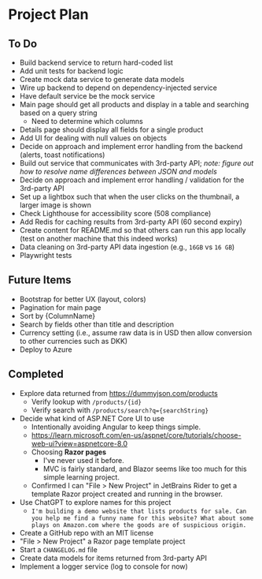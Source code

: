 # Project Plan

## To Do
- Build backend service to return hard-coded list
- Add unit tests for backend logic
- Create mock data service to generate data models
- Wire up backend to depend on dependency-injected service
- Have default service be the mock service
- Main page should get all products and display in a table and searching based on a query string
  - Need to determine which columns
- Details page should display all fields for a single product
- Add UI for dealing with null values on objects
- Decide on approach and implement error handling from the backend (alerts, toast notifications)
- Build out service that communicates with 3rd-party API; *note: figure out how to resolve name differences between JSON and models*
- Decide on approach and implement error handling / validation for the 3rd-party API
- Set up a lightbox such that when the user clicks on the thumbnail, a larger image is shown
- Check Lighthouse for accessibility score (508 compliance)
- Add Redis for caching results from 3rd-party API (60 second expiry)
- Create content for README.md so that others can run this app locally (test on another machine that this indeed works)
- Data cleaning on 3rd-party API data ingestion (e.g., `16GB` vs `16 GB`)
- Playwright tests

## Future Items
- Bootstrap for better UX (layout, colors)
- Pagination for main page
- Sort by {ColumnName}
- Search by fields other than title and description
- Currency setting (i.e., assume raw data is in USD then allow conversion to other currencies such as DKK)
- Deploy to Azure

## Completed
- Explore data returned from https://dummyjson.com/products
  - Verify lookup with `/products/{id}`
  - Verify search with `/products/search?q={searchString}`
- Decide what kind of ASP.NET Core UI to use
  - Intentionally avoiding Angular to keep things simple.
  - https://learn.microsoft.com/en-us/aspnet/core/tutorials/choose-web-ui?view=aspnetcore-8.0
  - Choosing **Razor pages**
    - I've never used it before.
    - MVC is fairly standard, and Blazor seems like too much for this simple learning project.
  - Confirmed I can "File > New Project" in JetBrains Rider to get a template Razor project created and running in the browser.
- Use ChatGPT to explore names for this project
  - `I'm building a demo website that lists products for sale. Can you help me find a funny name for this website? What about some plays on Amazon.com where the goods are of suspicious origin.`
- Create a GitHub repo with an MIT license
- "File > New Project" a Razor page template project
- Start a `CHANGELOG.md` file
- Create data models for items returned from 3rd-party API
- Implement a logger service (log to console for now)